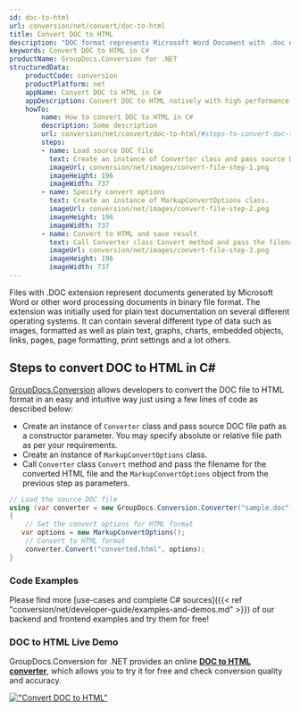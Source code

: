 ```yaml
---
id: doc-to-html
url: conversion/net/convert/doc-to-html
title: Convert DOC to HTML
description: "DOC format represents Microsoft Word Document with .doc extension. Learn how to convert DOC to HTML file programmatically in C# language using GroupDocs.Conversion for .NET library."
keywords: Convert DOC to HTML in C#
productName: GroupDocs.Conversion for .NET
structuredData:
    productCode: conversion
    productPlatform: net
    appName: Convert DOC to HTML in C#
    appDescription: Convert DOC to HTML natively with high performance using C# language and server side GroupDocs.Conversion for .NET APIs, without the use of any software like Microsoft or Open Office.
    howTo:
        name: How to convert DOC to HTML in C# 
        description: Some description
        url: conversion/net/convert/doc-to-html/#steps-to-convert-doc-to-html-in-c
        steps:
        - name: Load source DOC file 
          text: Create an instance of Converter class and pass source DOC file path as a constructor parameter. You may specify absolute or relative file path as per your requirements. 
          imageUrl: conversion/net/images/convert-file-step-1.png
          imageHeight: 196
          imageWidth: 737
        - name: Specify convert options 
          text: Create an instance of MarkupConvertOptions class.
          imageUrl: conversion/net/images/convert-file-step-2.png
          imageHeight: 196
          imageWidth: 737
        - name: Convert to HTML and save result 
          text: Call Converter class Convert method and pass the filename for the converted HTML file and the MarkupConvertOptions object from the previous step as parameters.
          imageUrl: conversion/net/images/convert-file-step-3.png
          imageHeight: 196
          imageWidth: 737
---
```


Files with .DOC extension represent documents generated by Microsoft Word or other word processing documents in binary file format. The extension was initially used for plain text documentation on several different operating systems. It can contain several different type of data such as images, formatted as well as plain text, graphs, charts, embedded objects, links, pages, page formatting, print settings and a lot others.

## Steps to convert DOC to HTML in C#

[GroupDocs.Conversion](https://products.groupdocs.com/conversion/net) allows developers to convert the DOC file to HTML format in an easy and intuitive way just using a few lines of code as described below:

* Create an instance of `Converter` class and pass source DOC file path as a constructor parameter. You may specify absolute or relative file path as per your requirements. 
* Create an instance of `MarkupConvertOptions` class.
* Call `Converter` class `Convert` method and pass the filename for the converted HTML file and the `MarkupConvertOptions` object from the previous step as parameters.

```csharp
// Load the source DOC file
using (var converter = new GroupDocs.Conversion.Converter("sample.doc"))
{
    // Set the convert options for HTML format
   var options = new MarkupConvertOptions();
    // Convert to HTML format
    converter.Convert("converted.html", options);
}
```

### Code Examples

Please find more [use-cases and complete C# sources]({{< ref "conversion/net/developer-guide/examples-and-demos.md" >}}) of our backend and frontend examples and try them for free!

### DOC to HTML Live Demo

GroupDocs.Conversion for .NET provides an online [**DOC to HTML converter**](https://products.groupdocs.app/conversion/doc-to-html), which allows you to try it for free and check conversion quality and accuracy.

[!["Convert DOC to HTML"](conversion/net/images/convert-to-html/convert-doc-to-html.png)](https://products.groupdocs.app/conversion/doc-to-html)